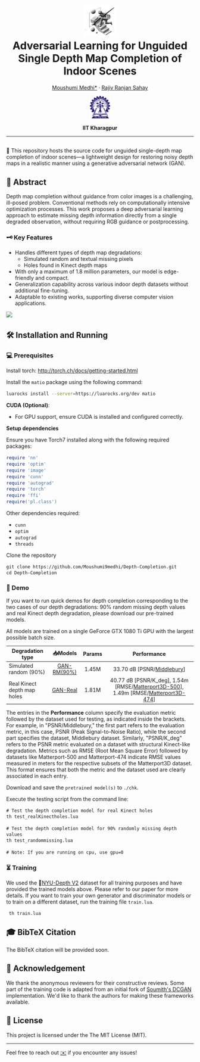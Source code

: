 
<!---
# Depth-Completion
[![Depth Completion](link)](#)
-->
<p align="center">
  <h1 align="center"><img src="assets/DC.png" width="85"></ins><br>Adversarial Learning for Unguided Single Depth Map Completion of Indoor Scenes</h1>
  <p align="center">
    <a href="#">Moushumi&nbsp;Medhi*</a>
    ·
    <a href="https://www.iitkgp.ac.in/department/EE/faculty/ee-rajiv">Rajiv Ranjan&nbsp;Sahay</a>
    <br>   
  </p>
<p align="center">
    <img src="assets/IIT_Kharagpur_Logo.svg.png" alt="Logo" height="60">
</p>
<p align="center">
    <strong>IIT Kharagpur</strong>
</p>

---
##
🚨 This repository hosts the source code for unguided single-depth map completion of indoor scenes—a lightweight design for restoring noisy depth maps in a realistic manner using a generative adversarial network (GAN).
## 📖 Abstract
Depth map completion without guidance from color images is a challenging, ill-posed problem. Conventional methods rely on computationally intensive optimization processes. This work proposes a deep adversarial learning approach to estimate missing depth information directly from a single degraded observation, without requiring RGB guidance or postprocessing.

### 🗝️ Key Features

- Handles different types of depth map degradations:
  - Simulated random and textual missing pixels
  - Holes found in Kinect depth maps
- With only a maximum of 1.8 million parameters, our model is edge-friendly and compact.
- Generalization capability across various indoor depth datasets without additional fine-tuning.
- Adaptable to existing works, supporting diverse computer vision applications.

![](https://github.com/Moushumi9medhi/STRUCTURAL-HEALTH-MONITORING-SHM-/blob/main/teaser/test1024-08-07-16-37-15.gif)

## :hammer_and_wrench: Installation and Running
### 💻 Prerequisites
Install torch: http://torch.ch/docs/getting-started.html
   
Install the `matio` package using the following command:
```bash
luarocks install --server=https://luarocks.org/dev matio 
```
**CUDA (Optional)**:
   - For GPU support, ensure CUDA is installed and configured correctly.
  
**Setup dependencies**

Ensure you have Torch7 installed along with the following required packages:

```lua
require 'nn'
require 'optim'
require 'image'
require 'cunn'
require 'autograd'
require 'torch'
require 'ffi'
require('pl.class')
```
Other dependencies required:
- `cunn`
- `optim`
- `autograd`
- `threads`


Clone the repository
  ```Shell
  git clone https://github.com/Moushumi9medhi/Depth-Completion.git
  cd Depth-Completion
  ```
### 💃 Demo
If you want to run  quick demos for depth completion corresponding to the two cases of our depth degradations: 90% random missing depth values and real Kinect depth degradation, please download our pre-trained models.
 
All models are trained on a single GeForce GTX 1080 Ti GPU with the largest possible batch size.

| Degradation type            | :inbox_tray:Models           | Params | Performance |
|-----------------------------|:-------:|:-------:|:-------:|
| Simulated random (90%)      | [GAN-RM(90%)](https://www.dropbox.com/scl/fi/ce2wxefifs4vf1gkwdmmb/DC_chk_90.t7?rlkey=uadjku5hqdkb1gs0fmfoac1je&st=pxuj4j5o&dl=1) | 1.45M | 33.70 dB [PSNR/[Middlebury](https://www.cs.middlebury.edu/~schar/papers/datasets-gcpr2014.pdf)]                                                     |
| Real Kinect depth map holes | [GAN-Real](https://www.dropbox.com/scl/fi/12nmxojuljmwk8km39jmc/DC_chk_Real.t7?rlkey=vgqcf8o00orsguab34lsgb2bq&st=i23va6n7&dl=1)     | 1.81M | 40.77 dB [PSNR/K_deg], 1.54m [RMSE/[Matterport3D-500](https://ieeexplore.ieee.org/stamp/stamp.jsp?arnumber=8374622)], 1.49m [RMSE/[Matterport3D-474](https://ieeexplore.ieee.org/stamp/stamp.jsp?arnumber=8374622)]|


The entries in the **Performance** column specify the evaluation metric followed by the dataset used for testing, as indicated inside the brackets. For example, in "PSNR/Middlebury," the first part refers to the evaluation metric, in this case, PSNR (Peak Signal-to-Noise Ratio), while the second part specifies the dataset, Middlebury dataset. Similarly, "PSNR/K_deg" refers to the PSNR metric evaluated on a dataset with structural Kinect-like degradation. Metrics such as RMSE (Root Mean Square Error) followed by datasets like Matterport-500 and Matterport-474 indicate RMSE values measured in meters for the respective subsets of the Matterport3D dataset. This format ensures that both the metric and the dataset used are clearly associated in each entry.


Download and save the `pretrained model(s)` to `./chk`.

Execute the testing script from the command line:
  
  ```Shell
# Test the depth completion model for real Kinect holes
 th test_realKinectholes.lua

# Test the depth completion model for 90% randomly missing depth values
 th test_randommissing.lua

# Note: If you are running on cpu, use gpu=0
  ```

### ⏳ Training
We used the :floppy_disk:[NYU-Depth V2](https://cs.nyu.edu/~fergus/datasets/nyu_depth_v2.html) dataset for all training purposes and have provided the trained models above. Please refer to our paper for more details. If you want to train your own generator and discriminator models or to train on a different dataset, run the training file `train.lua`.
```Shell
 th train.lua
```
## 🎓 BibTeX Citation

The BibTeX citation will be provided soon.


## 🙏 Acknowledgement

We thank the anonymous reviewers for their constructive reviews. 
Some part of the training code is adapted from an initial fork of [Soumith's DCGAN](https://github.com/soumith/dcgan.torch) implementation. We'd like to thank the authors for making these frameworks available.

## 📜 License
This project is licensed under the The MIT License (MIT).

---
Feel free to reach out [✉️](mailto:medhi.moushumi@gmail.com) if you encounter any issues!

 
